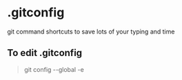 # .gitconfig
git command shortcuts to save lots of your typing and time


## To edit .gitconfig 

>git config --global -e
